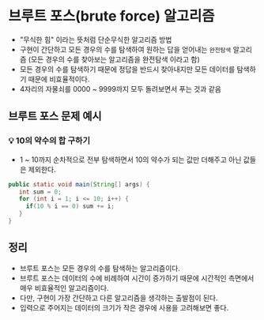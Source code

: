 # 브루트 포스(brute force) 알고리즘

- "무식한 힘" 이라는 뜻처럼 단순무식한 알고리즘 방법
- 구현이 간단하고 모든 경우의 수를 탐색하여 원하는 답을 얻어내는 `완전탐색` 알고리즘 (모든 경우의 수를 찾아보는 알고리즘을 완전탐색 이라고 함)
- 모든 경우의 수를 탐색하기 때문에 정답을 반드시 찾아내지만 모든 데이터를 탐색하기 때문에 비효율적이다.
- 4자리의 자물쇠를 0000 ~ 9999까지 모두 돌려보면서 푸는 것과 같음

## 브루트 포스 문제 예시
### 💡 10의 약수의 합 구하기
- 1 ~ 10까지 순차적으로 전부 탐색하면서 10의 약수가 되는 값만 더해주고 아닌 값들은 제외한다.

```java
public static void main(String[] args) {
   int sum = 0;
   for (int i = 1; i <= 10; i++) {
     if(10 % i == 0) sum += i;
   }
}
```




## 정리
- 브루트 포스는 모든 경우의 수를 탐색하는 알고리즘이다.
- 브루트 포스는 데이터의 수에 비례하여 시간이 증가하기 때문에 시간적인 측면에서 매우 비효율적인 알고리즘이다.
- 다만, 구현이 가장 간단하고 다른 알고리즘을 생각하는 출발점이 된다.
- 입력으로 주어지는 데이터의 크기가 작은 경우에 사용을 고려해보면 좋다.
